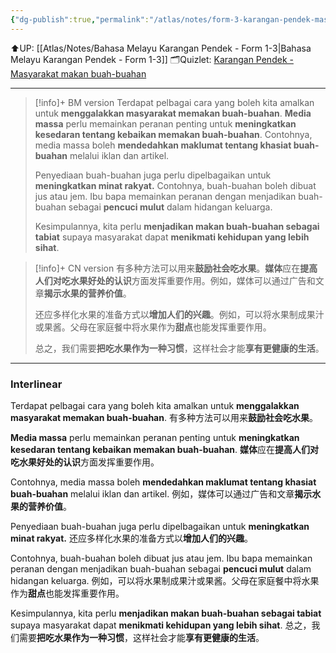 ```yaml
---
{"dg-publish":true,"permalink":"/atlas/notes/form-3-karangan-pendek-masyarakat-makan-buah-buahan/","noteIcon":""}
---
```


⬆️UP: [[Atlas/Notes/Bahasa Melayu Karangan Pendek - Form 1-3\|Bahasa Melayu Karangan Pendek - Form 1-3]]
🗂️Quizlet: [Karangan Pendek - Masyarakat makan buah-buahan](https://quizlet.com/my/976009436/karangan-pendek-masyarakat-makan-buah-buahan-flash-cards/?i=1vbzw5&x=1jqt)

---


> [!info]+ BM version
> Terdapat pelbagai cara yang boleh kita amalkan untuk **menggalakkan masyarakat memakan buah-buahan**. **Media massa** perlu memainkan peranan penting untuk **meningkatkan kesedaran tentang kebaikan memakan buah-buahan**. Contohnya, media massa boleh **mendedahkan maklumat tentang khasiat buah-buahan** melalui iklan dan artikel. 
> 
> Penyediaan buah-buahan juga perlu dipelbagaikan untuk **meningkatkan minat rakyat.** Contohnya, buah-buahan boleh dibuat jus atau jem. Ibu bapa memainkan peranan dengan menjadikan buah-buahan sebagai **pencuci mulut** dalam hidangan keluarga. 
> 
> Kesimpulannya, kita perlu **menjadikan makan buah-buahan sebagai tabiat** supaya masyarakat dapat **menikmati kehidupan yang lebih sihat**.

> [!info]+ CN version
> 有多种方法可以用来**鼓励社会吃水果**。**媒体**应在**提高人们对吃水果好处的认识**方面发挥重要作用。例如，媒体可以通过广告和文章**揭示水果的营养价值**。
> 
> 还应多样化水果的准备方式以**增加人们的兴趣**。例如，可以将水果制成果汁或果酱。父母在家庭餐中将水果作为**甜点**也能发挥重要作用。
> 
> 总之，我们需要**把吃水果作为一种习惯**，这样社会才能**享有更健康的生活**。


---

### Interlinear

Terdapat pelbagai cara yang boleh kita amalkan untuk **menggalakkan masyarakat memakan buah-buahan**. 
有多种方法可以用来**鼓励社会吃水果**。

**Media massa** perlu memainkan peranan penting untuk **meningkatkan kesedaran tentang kebaikan memakan buah-buahan**. 
**媒体**应在**提高人们对吃水果好处的认识**方面发挥重要作用。

Contohnya, media massa boleh **mendedahkan maklumat tentang khasiat buah-buahan** melalui iklan dan artikel. 
例如，媒体可以通过广告和文章**揭示水果的营养价值**。

Penyediaan buah-buahan juga perlu dipelbagaikan untuk **meningkatkan minat rakyat.** 
还应多样化水果的准备方式以**增加人们的兴趣**。

Contohnya, buah-buahan boleh dibuat jus atau jem. Ibu bapa memainkan peranan dengan menjadikan buah-buahan sebagai **pencuci mulut** dalam hidangan keluarga. 
例如，可以将水果制成果汁或果酱。父母在家庭餐中将水果作为**甜点**也能发挥重要作用。

Kesimpulannya, kita perlu **menjadikan makan buah-buahan sebagai tabiat** supaya masyarakat dapat **menikmati kehidupan yang lebih sihat**.
总之，我们需要**把吃水果作为一种习惯**，这样社会才能**享有更健康的生活**。



